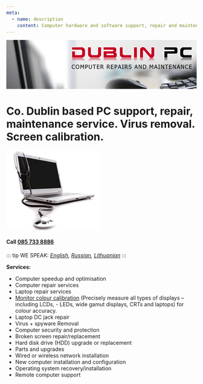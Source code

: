 ```yaml
---
meta:
  - name: description
    content: Computer hardware and software support, repair and maintenance and monitor calibration services in Co. Dublin area.
---
```

![Computer repair](./img/dublin-pc-computers.jpg)

# Co. Dublin based PC support, repair, maintenance service. Virus removal. Screen calibration.

![Computer repair](./img/laptop-repair.jpg)

#### Call [085 733 8886](tel:+353857338886)
::: tip WE SPEAK:
*[English](/), [Russian](/ru/), [Lithuanian](/lt/)*
:::

**Services:**

- Computer speedup and optimisation
- Computer repair services
- Laptop repair services
- [Monitor colour calibration](/monitor-colour-calibration-services-dublin/) (Precisely measure all types of displays – including LCDs, - LEDs, wide gamut displays, CRTs and laptops) for colour accuracy.
- Laptop DC jack repair
- Virus + spyware Removal
- Computer security and protection
- Broken screen repair/replacement
- Hard disk drive (HDD) upgrade or replacement
- Parts and upgrades
- Wired or wireless network installation
- New computer installation and configuration
- Operating system recovery/installation
- Remote computer support